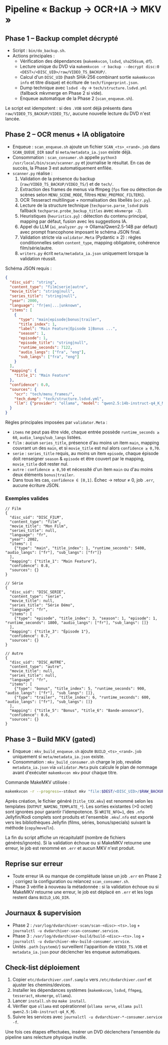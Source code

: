 # Pipeline « Backup → OCR+IA → MKV »

## Phase 1 – Backup complet décrypté

- Script : `bin/do_backup.sh`.
- Actions principales :
  - Vérification des dépendances (`makemkvcon`, `lsdvd`, `sha256sum`, `df`).
  - Lecture unique du DVD via `makemkvcon -r backup --decrypt disc:0 <DEST>/<DISC_UID>/raw/VIDEO_TS_BACKUP/`.
  - Calcul d'un `DISC_UID` (hash SHA-256 combinant sortie `makemkvcon info` et titre disque) et écriture de `tech/fingerprint.json`.
  - Dump technique avec `lsdvd -Oy` → `tech/structure.lsdvd.yml` (fallback mkvmerge en Phase 2 si vide).
  - Enqueue automatique de la Phase 2 (`scan_enqueue.sh`).

Le script est idempotent : si des `.VOB` sont déjà présents dans `raw/VIDEO_TS_BACKUP/VIDEO_TS/`, aucune nouvelle lecture du DVD n'est lancée.

## Phase 2 – OCR menus + IA obligatoire

- Enqueue : `scan_enqueue.sh` ajoute un fichier `SCAN_<ts>_<rand>.job` dans `SCAN_QUEUE_DIR` sauf si `meta/metadata_ia.json` existe déjà.
- Consommation : `scan_consumer.sh` appelle `python3 /usr/local/bin/scan/scanner.py` et journalise le résultat. En cas de succès, la Phase 3 est automatiquement enfilée.
- `scanner.py` réalise :
  1. Validation de la présence du backup (`raw/VIDEO_TS_BACKUP/VIDEO_TS/`) et de `tech/`.
  2. Extraction des frames de menus via ffmpeg (`fps` fixe ou détection de scènes selon `MENU_SCENE_MODE`, filtres `MENU_PREPROC_FILTERS`).
  3. OCR Tesseract multilingue + normalisation des libellés (`ocr.py`).
  4. Lecture de la structure technique (`techparse.parse_lsdvd` puis fallback `techparse.probe_backup_titles` avec `mkvmerge -J`).
  5. Heuristiques (`heuristics.py`) : détection du contenu principal, mapping par défaut, fusion avec les suggestions IA.
  6. Appel du LLM (`ai_analyzer.py` → Ollama/Qwen2.5-14B par défaut) avec prompt francophone imposant le schéma JSON final.
  7. Validation stricte via `validator.Meta` (Pydantic ≥ 2) : règles conditionnelles selon `content_type`, mapping obligatoire, cohérence film/série/autre.
  8. `writers.py` écrit `meta/metadata_ia.json` uniquement lorsque la validation réussit.

Schéma JSON requis :

```json
{
  "disc_uid": "string",
  "content_type": "film|serie|autre",
  "movie_title": "string|null",
  "series_title": "string|null",
  "year": 2000,
  "language": "fr|en|...|unknown",
  "items": [
    {
      "type": "main|episode|bonus|trailer",
      "title_index": 1,
      "label": "Main Feature|Episode 1|Bonus ...",
      "season": 1,
      "episode": 1,
      "episode_title": "string|null",
      "runtime_seconds": 7122,
      "audio_langs": ["fra", "eng"],
      "sub_langs": ["fra", "eng"]
    }
  ],
  "mapping": {
    "title_1": "Main Feature"
  },
  "confidence": 0.0,
  "sources": {
    "ocr": "tech/menu_frames/",
    "tech_dump": "tech/structure.lsdvd.yml",
    "llm": {"provider": "ollama", "model": "qwen2.5:14b-instruct-q4_K_M"}
  }
}
```

Règles principales imposées par `validator.Meta` :

- `items` ne peut pas être vide, chaque entrée possède `runtime_seconds ≥ 60`, `audio_langs`/`sub_langs` listées.
- `film` : aucun `series_title`, présence d'au moins un item `main`, mapping couvrant un des `main`, et si `movie_title` est nul alors `confidence ≥ 0,70`.
- `serie` : `series_title` requis, au moins un item `episode`, chaque épisode doit renseigner `season` & `episode` et être couvert par le mapping, `movie_title` doit rester nul.
- `autre` : `confidence ≥ 0,50` et nécessité d'un item `main` ou d'au moins deux éléments `bonus|trailer`.
- Dans tous les cas, `confidence ∈ [0,1]`. Échec → retour ≠ 0, job `.err`, aucune écriture JSON.

### Exemples valides

```jsonc
// Film
{
  "disc_uid": "DISC_FILM",
  "content_type": "film",
  "movie_title": "Mon Film",
  "series_title": null,
  "language": "fr",
  "year": 2002,
  "items": [
    {"type": "main", "title_index": 1, "runtime_seconds": 5400, "audio_langs": ["fr"], "sub_langs": ["fr"]}
  ],
  "mapping": {"title_1": "Main Feature"},
  "confidence": 0.8,
  "sources": {}
}

// Série
{
  "disc_uid": "DISC_SERIE",
  "content_type": "serie",
  "movie_title": null,
  "series_title": "Série Démo",
  "language": "fr",
  "items": [
    {"type": "episode", "title_index": 3, "season": 1, "episode": 1, "runtime_seconds": 1800, "audio_langs": ["fr"], "sub_langs": []}
  ],
  "mapping": {"title_3": "Épisode 1"},
  "confidence": 0.7,
  "sources": {}
}

// Autre
{
  "disc_uid": "DISC_AUTRE",
  "content_type": "autre",
  "movie_title": null,
  "series_title": null,
  "language": "fr",
  "items": [
    {"type": "bonus", "title_index": 5, "runtime_seconds": 900, "audio_langs": ["fr"], "sub_langs": []},
    {"type": "trailer", "title_index": 6, "runtime_seconds": 600, "audio_langs": ["fr"], "sub_langs": []}
  ],
  "mapping": {"title_5": "Bonus", "title_6": "Bande-annonce"},
  "confidence": 0.6,
  "sources": {}
}
```

## Phase 3 – Build MKV (gated)

- Enqueue : `mkv_build_enqueue.sh` ajoute `BUILD_<ts>_<rand>.job` uniquement si `meta/metadata_ia.json` existe.
- Consommation : `mkv_build_consumer.sh` charge le job, revalide `metadata_ia.json` via `validator.Meta` puis calcule le plan de nommage avant d'exécuter `makemkvcon mkv` pour chaque titre.

Commande MakeMKV utilisée :

```bash
makemkvcon -r --progress=-stdout mkv "file:$DEST/<DISC_UID>/$RAW_BACKUP_DIR" title:<index> "$DEST/<DISC_UID>/mkv" ${MAKEMKV_MKV_OPTS}
```

Après création, le fichier généré (`title_tXX.mkv`) est renommé selon les templates (`OUTPUT_NAMING_TEMPLATE_*`). Les sorties existantes (>0 octet) sont ignorées pour garantir l'idempotence. Si `WRITE_NFO=1`, des `.nfo` Jellyfin/Kodi complets sont produits et l'ensemble `.mkv`/`.nfo` est exporté vers les bibliothèques Jellyfin (films, séries, bonus/specials) suivant la méthode (`copy`/`move`/`ln`).

La fin du script affiche un récapitulatif (nombre de fichiers générés/ignorés). Si la validation échoue ou si MakeMKV retourne une erreur, le job est renommé en `.err` et aucun MKV n'est produit.

## Reprise sur erreur

- Toute erreur IA ou manque de complétude laisse un job `.err` en Phase 2 ; corrigez la configuration ou relancez `scan_consumer.sh`.
- Phase 3 vérifie à nouveau la métadonnée : si la validation échoue ou si MakeMKV retourne une erreur, le job est déplacé en `.err` et les logs restent dans `BUILD_LOG_DIR`.

## Journaux & supervision

- Phase 2 : `/var/log/dvdarchiver-scan/scan-<disc>-<ts>.log` + `journalctl -u dvdarchiver-scan-consumer.service`.
- Phase 3 : `/var/log/dvdarchiver-build/build-<disc>-<ts>.log` + `journalctl -u dvdarchiver-mkv-build-consumer.service`.
- Unités `.path` (`systemd/`) surveillent l'apparition de `VIDEO_TS.VOB` et `metadata_ia.json` pour déclencher les enqueue automatiques.

## Check-list déploiement

1. Copier `etc/dvdarchiver.conf.sample` vers `/etc/dvdarchiver.conf` et ajuster les chemins/devices.
2. Installer les dépendances systèmes (`makemkvcon`, `lsdvd`, `ffmpeg`, `tesseract`, `mkvmerge`, `ollama`).
3. Lancer `install.sh` ou `make install`.
4. Vérifier que `ollama` est opérationnel (`ollama serve`, `ollama pull qwen2.5:14b-instruct-q4_K_M`).
5. Suivre les services avec `journalctl -u dvdarchiver-*-consumer.service -f`.

Une fois ces étapes effectuées, insérer un DVD déclenchera l'ensemble du pipeline sans relecture physique inutile.
